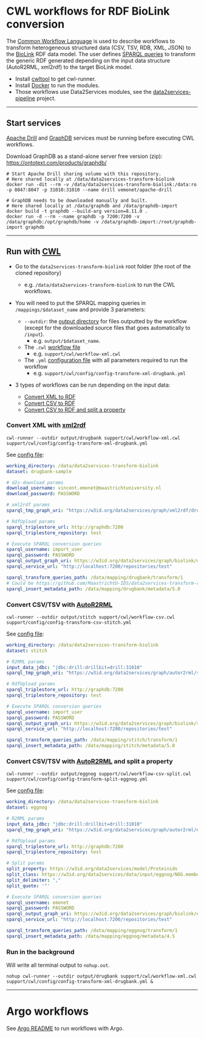 # CWL workflows for RDF BioLink conversion

The [Common Workflow Language](https://www.commonwl.org/) is used to describe workflows to transform heterogeneous structured data (CSV, TSV, RDB, XML, JSON) to the [BioLink](https://biolink.github.io/biolink-model/docs/) RDF data model. The user defines [SPARQL queries](https://github.com/MaastrichtU-IDS/data2services-transform-biolink/blob/master/mapping/pharmgkb/insert-pharmgkb.rq) to transform the generic RDF generated depending on the input data structure (AutoR2RML, xml2rdf) to the target BioLink model.

* Install [cwltool](https://github.com/common-workflow-language/cwltool#install) to get cwl-runner.
* Install [Docker](https://docs.docker.com/install/) to run the modules.
* Those workflows use Data2Services modules, see the [data2services-pipeline](https://github.com/MaastrichtU-IDS/data2services-pipeline) project.

---

## Start services

[Apache Drill](https://github.com/amalic/apache-drill) and [GraphDB](https://github.com/MaastrichtU-IDS/graphdb/) services must be running before executing CWL workflows.

Download GraphDB as a stand-alone server free version (zip): https://ontotext.com/products/graphdb/

```shell
# Start Apache Drill sharing volume with this repository.
# Here shared locally at /data/data2services-transform-biolink
docker run -dit --rm -v /data/data2services-transform-biolink:/data:ro -p 8047:8047 -p 31010:31010 --name drill vemonet/apache-drill

# GraphDB needs to be downloaded manually and built. 
# Here shared locally at /data/graphdb and /data/graphdb-import
docker build -t graphdb --build-arg version=8.11.0 .
docker run -d --rm --name graphdb -p 7200:7200 -v /data/graphdb:/opt/graphdb/home -v /data/graphdb-import:/root/graphdb-import graphdb
```

---

## Run with [CWL](https://www.commonwl.org/)

* Go to the `data2services-transform-biolink` root folder (the root of the cloned repository)
  * e.g. `/data/data2services-transform-biolink` to run the CWL workflows.

* You will need to put the SPARQL mapping queries in `/mappings/$dataset_name` and provide 3 parameters:
  * `--outdir`: the [output directory](https://github.com/MaastrichtU-IDS/data2services-transform-biolink/tree/master/output/stitch) for files outputted by the workflow (except for the downloaded source files that goes automatically to `/input`). 
    * e.g. `output/$dataset_name`.
  * The `.cwl` [workflow file](https://github.com/MaastrichtU-IDS/data2services-transform-biolink/blob/master/support/cwl/workflow-xml.cwl)
    * e.g. `support/cwl/workflow-xml.cwl`
  * The `.yml` [configuration file](https://github.com/MaastrichtU-IDS/data2services-transform-biolink/blob/master/support/cwl/config/config-transform-xml-drugbank.yml) with all parameters required to run the workflow
    * e.g. `support/cwl/config/config-transform-xml-drugbank.yml`

* 3 types of workflows can be run depending on the input data:
  * [Convert XML to RDF](https://github.com/MaastrichtU-IDS/data2services-transform-biolink#convert-xml-with-xml2rdf)
  * [Convert CSV to RDF](https://github.com/MaastrichtU-IDS/data2services-transform-biolink#convert-csvtsv-with-autor2rml)
  * [Convert CSV to RDF and split a property]()

### Convert XML with [xml2rdf](https://github.com/MaastrichtU-IDS/xml2rdf)

```shell
cwl-runner --outdir output/drugbank support/cwl/workflow-xml.cwl support/cwl/config/config-transform-xml-drugbank.yml
```

See [config file](https://github.com/MaastrichtU-IDS/data2services-transform-biolink/blob/master/support/cwl/config/config-transform-xml-drugbank.yml):

```yaml
working_directory: /data/data2services-transform-biolink
dataset: drugbank-sample

# d2s-download params
download_username: vincent.emonet@maastrichtuniversity.nl
download_password: PASSWORD

# xml2rdf params
sparql_tmp_graph_uri: "https://w3id.org/data2services/graph/xml2rdf/drugbank"

# RdfUpload params
sparql_triplestore_url: http://graphdb:7200
sparql_triplestore_repository: test

# Execute SPARQL conversion queries
sparql_username: import_user
sparql_password: PASSWORD
sparql_output_graph_uri: https://w3id.org/data2services/graph/biolink/drugbank
sparql_service_url: "http://localhost:7200/repositories/test"

sparql_transform_queries_path: /data/mapping/drugbank/transform/1
# Could be https://github.com/MaastrichtU-IDS/data2services-transform-repository/tree/master/sparql/insert-biolink/drugbank/
sparql_insert_metadata_path: /data/mapping/drugbank/metadata/5.0
```

### Convert CSV/TSV with [AutoR2RML](https://github.com/amalic/autor2rml)

```shell
cwl-runner --outdir output/stitch support/cwl/workflow-csv.cwl support/config/config-transform-csv-stitch.yml
```

See [config file](https://github.com/MaastrichtU-IDS/data2services-transform-biolink/blob/master/support/cwl/config/config-transform-csv-stitch.yml):

```yaml
working_directory: /data/data2services-transform-biolink
dataset: stitch

# R2RML params
input_data_jdbc: "jdbc:drill:drillbit=drill:31010"
sparql_tmp_graph_uri: "https://w3id.org/data2services/graph/autor2rml/stitch"

# RdfUpload params
sparql_triplestore_url: http://graphdb:7200
sparql_triplestore_repository: test

# Execute SPARQL conversion queries
sparql_username: import_user
sparql_password: PASSWORD
sparql_output_graph_uri: https://w3id.org/data2services/graph/biolink/stitch
sparql_service_url: "http://localhost:7200/repositories/test"

sparql_transform_queries_path: /data/mapping/stitch/transform/1
sparql_insert_metadata_path: /data/mapping/stitch/metadata/5.0
```

### Convert CSV/TSV with [AutoR2RML](https://github.com/amalic/autor2rml) and split a property

```shell
cwl-runner --outdir output/eggnog support/cwl/workflow-csv-split.cwl support/cwl/config/config-transform-split-eggnog.yml
```

See [config file](https://github.com/MaastrichtU-IDS/data2services-transform-biolink/blob/master/support/cwl/config/config-transform-split-eggnog.yml):

```yaml
working_directory: /data/data2services-transform-biolink
dataset: eggnog

# R2RML params
input_data_jdbc: "jdbc:drill:drillbit=drill:31010"
sparql_tmp_graph_uri: "https://w3id.org/data2services/graph/autor2rml/eggnog"

# RdfUpload params
sparql_triplestore_url: http://graphdb:7200
sparql_triplestore_repository: test

# Split params
split_property: https://w3id.org/data2services/model/Proteinids
split_class: https://w3id.org/data2services/data/input/eggnog/NOG.members.extract101.tsv
split_delimiter: ","
split_quote: '"'

# Execute SPARQL conversion queries
sparql_username: emonet
sparql_password: PASSWORD
sparql_output_graph_uri: https://w3id.org/data2services/graph/biolink/eggnog
sparql_service_url: "http://localhost:7200/repositories/test"

sparql_transform_queries_path: /data/mapping/eggnog/transform/1
sparql_insert_metadata_path: /data/mapping/eggnog/metadata/4.5
```

### Run in the background

Will write all terminal output to `nohup.out`.

```shell
nohup cwl-runner --outdir output/drugbank support/cwl/workflow-xml.cwl support/cwl/config/config-transform-xml-drugbank.yml &
```



---

# Argo workflows

See [Argo README](https://github.com/MaastrichtU-IDS/data2services-transform-biolink/tree/master/support/argo) to run workflows with Argo.